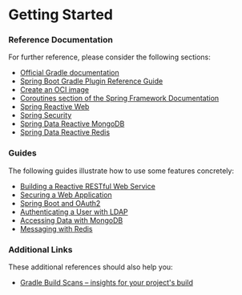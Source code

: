 # Getting Started

### Reference Documentation
For further reference, please consider the following sections:

* [Official Gradle documentation](https://docs.gradle.org)
* [Spring Boot Gradle Plugin Reference Guide](https://docs.spring.io/spring-boot/docs/3.0.5/gradle-plugin/reference/html/)
* [Create an OCI image](https://docs.spring.io/spring-boot/docs/3.0.5/gradle-plugin/reference/html/#build-image)
* [Coroutines section of the Spring Framework Documentation](https://docs.spring.io/spring/docs/6.0.7/spring-framework-reference/languages.html#coroutines)
* [Spring Reactive Web](https://docs.spring.io/spring-boot/docs/3.0.5/reference/htmlsingle/#web.reactive)
* [Spring Security](https://docs.spring.io/spring-boot/docs/3.0.5/reference/htmlsingle/#web.security)
* [Spring Data Reactive MongoDB](https://docs.spring.io/spring-boot/docs/3.0.5/reference/htmlsingle/#data.nosql.mongodb)
* [Spring Data Reactive Redis](https://docs.spring.io/spring-boot/docs/3.0.5/reference/htmlsingle/#data.nosql.redis)

### Guides
The following guides illustrate how to use some features concretely:

* [Building a Reactive RESTful Web Service](https://spring.io/guides/gs/reactive-rest-service/)
* [Securing a Web Application](https://spring.io/guides/gs/securing-web/)
* [Spring Boot and OAuth2](https://spring.io/guides/tutorials/spring-boot-oauth2/)
* [Authenticating a User with LDAP](https://spring.io/guides/gs/authenticating-ldap/)
* [Accessing Data with MongoDB](https://spring.io/guides/gs/accessing-data-mongodb/)
* [Messaging with Redis](https://spring.io/guides/gs/messaging-redis/)

### Additional Links
These additional references should also help you:

* [Gradle Build Scans – insights for your project's build](https://scans.gradle.com#gradle)

